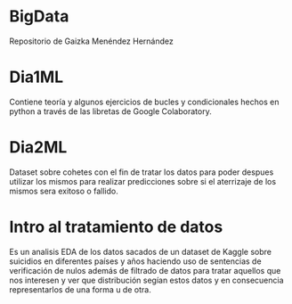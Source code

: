 # BigData

Repositorio de Gaizka Menéndez Hernández

# Dia1ML

Contiene teoría y algunos ejercicios de bucles y condicionales hechos en python a través de las libretas de Google Colaboratory.

# Dia2ML

Dataset sobre cohetes con el fin de tratar los datos para poder despues utilizar los mismos para realizar predicciones sobre si el aterrizaje de los mismos sera exitoso o fallido.

# Intro al tratamiento de datos

Es un analisis EDA de los datos sacados de un dataset de Kaggle sobre suicidios en diferentes países y años haciendo uso de sentencias de verificación de nulos además de filtrado de datos para tratar aquellos que nos interesen y ver que distribución segían estos datos y en consecuencia representarlos de una forma u de otra.
